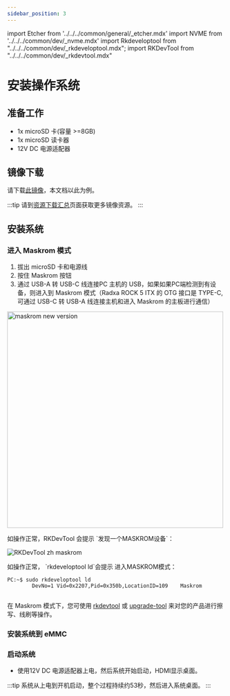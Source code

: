 ```yaml
---
sidebar_position: 3
---
```


import Etcher from '../../../common/general/\_etcher.mdx'
import NVME from '../../../common/dev/\_nvme.mdx'
import Rkdeveloptool from "../../../common/dev/\_rkdeveloptool.mdx";
import RKDevTool from "../../../common/dev/\_rkdevtool.mdx"

# 安装操作系统

## 准备工作

- 1x microSD 卡(容量 >=8GB)
- 1x microSD 读卡器
- 12V DC 电源适配器

## 镜像下载

请下载[此镜像](https://github.com/radxa-build/rock-5-itx/releases/download/test-build-2/rock-5-itx_debian_bullseye-test_kde_test-build-2.img.xz)，本文档以此为例。

:::tip
请到[资源下载汇总](../getting-started/download)页面获取更多镜像资源。
:::

## 安装系统

<Tabs queryString="install-os">
    <TabItem value="MicroSD">
        <Etcher model="rock5itx" product="Radxa ROCK 5 ITX" power_supply="12V DC" sd_slot="/img/rock5itx/rock5itx-sd-slot.webp" />
    </TabItem>
    <TabItem value="eMMC">
        <h3>进入 Maskrom 模式</h3>
        <ol>
            <li>拔出 microSD 卡和电源线</li>
            <li>按住 Maskrom 按钮</li>
            <li>通过 USB-A 转 USB-C 线连接PC 主机的 USB，如果如果PC端检测到有设备，则进入到 Maskrom 模式（Radxa ROCK 5 ITX 的 OTG 接口是 TYPE-C,可通过 USB-C 转 USB-A 线连接主机和进入 Maskrom 的主板进行通信）</li>
        </ol>
        <img src="/img/rock5itx/rock5itx-maskrom-new.webp" alt="maskrom new version" width="500" />
        <Tabs queryString="maskrom">
        <TabItem value="Windows">
            <p>如操作正常，RKDevTool 会提示 `发现一个MASKROM设备`：</p>
            <img src="/img/configuration/rkdevtool-zh-maskrom.webp" alt="RKDevTool zh maskrom" />
        </TabItem>
        <TabItem value="Linux">
            <p>如操作正常， `rkdeveloptool ld`会提示 进入MASKROM模式：</p>
            <pre><code>PC:~$ sudo rkdeveloptool ld
        DevNo=1	Vid=0x2207,Pid=0x350b,LocationID=109	Maskrom
        </code></pre>
        </TabItem>
        </Tabs>
        <p>在 Maskrom 模式下，您可使用 <a href="rkdevtool">rkdevtool</a> 或 <a href="upgrade-tool">upgrade-tool</a> 来对您的产品进行擦写、线刷等操作。</p>
        <h3>安装系统到 eMMC</h3>
        <Tabs queryString="install-os-emmc-using-maskrom">
        <TabItem value="Windows">
            <RKDevTool series="rock5" />
        </TabItem>
        <TabItem value="Linux">
            <Rkdeveloptool series="rock5"/>
        </TabItem>
        </Tabs>
        <h3>启动系统</h3>
        <ul>
            <li>使用12V DC 电源适配器上电，然后系统开始启动，HDMI显示桌面。</li>
        </ul>
    </TabItem>
    <TabItem value="NVME">
        <NVME model="rock-5-itx" release_num="b3" install_os_path="../getting-started/install-os" rsetup_path="../os-config/rsetup" />
    </TabItem>
</Tabs>

:::tip
系统从上电到开机启动，整个过程持续约53秒，然后进入系统桌面。
:::
